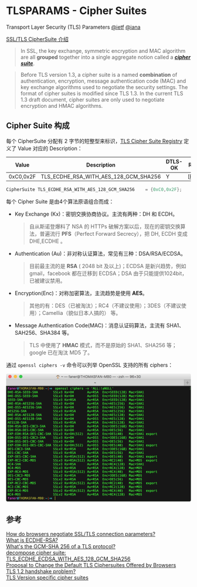 # TLSPARAMS - Cipher Suites
Transport Layer Security (TLS) Parameters [@ietf](https://www.ietf.org/assignments/tls-parameters/tls-parameters.txt) [@iana](https://www.iana.org/assignments/tls-parameters/tls-parameters.xhtml)

[SSL/TLS CipherSuite 介绍](https://blog.helong.info/blog/2015/01/23/ssl_tls_ciphersuite_intro/)  

> In SSL, the key exchange, symmetric encryption and MAC algorithm are all **grouped** together into a single aggregate notion called a [***cipher suite***](https://en.wikipedia.org/wiki/Cipher_suite).

> Before TLS version 1.3, a cipher suite is a named **combination** of authentication, encryption, message authentication code (MAC) and key exchange algorithms used to negotiate the security settings. The format of cipher suites is modified since TLS 1.3. In the current TLS 1.3 draft document, cipher suites are only used to negotiate encryption and HMAC algorithms.

## Cipher Suite 构成
每个 CipherSuite 分配有 2 字节的短整型来标识，[TLS Cipher Suite Registry](https://www.iana.org/assignments/tls-parameters/tls-parameters.xhtml#tls-parameters-4)  定义了 Value 对应的 Description：

Value |	Description  |	DTLS-OK |	Reference 
------|--------------|----------|--------------------------------
0xC0,0x2F |	TLS_ECDHE_RSA_WITH_AES_128_GCM_SHA256 |	Y |	[[RFC5289](http://www.iana.org/go/rfc5289)]

```C
CipherSuite TLS_ECDHE_RSA_WITH_AES_128_GCM_SHA256    = {0xC0,0x2F};
```

每个 Cipher Suite 是由4个算法原语组合而成：

- Key Exchange (Kx)：密钥交换协商协议。主流有两种：DH 和 ECDH。

	> 自从斯诺登爆料了 NSA 的 HTTPs 破解方案以后，现在的密钥交换算法，普遍流行 **PFS**（Perfect Forward Secrecy），把 DH, ECDH 变成 DHE,ECDHE 。  

- Authentication (Au)：非对称认证算法，常见有三种：DSA/RSA/ECDSA。  

	> 目前最主流的是 **RSA** ( 2048 bit 及以上)；ECDSA 是新兴趋势，例如 gmail，facebook 都在迁移到 ECDSA；DSA 由于只能提供1024bit，已被建议禁用。

- Encryption(Enc)：对称加密算法，主流趋势是使用 **AES**。

	> 其他的有：DES（已被淘汰）；RC4（不建议使用）；3DES（不建议使用）；Camellia（貌似日本人搞的） 等。

- Message Authentication Code(MAC)：消息认证码算法，主流有 SHA1、SAH256、SHA384 等。  

	> TLS 中使用了 **HMAC** 模式，而不是原始的 SHA1、SHA256 等；google 已在淘汰 MD5 了。  

通过 `openssl ciphers -v` 命令可以列举 OpenSSL 支持的所有 ciphers：

![openssl-ciphers](images/openssl-ciphers-v.png)

## 参考
[How do browsers negotiate SSL/TLS connection parameters?](https://security.stackexchange.com/questions/94799/how-do-browsers-negotiate-ssl-tls-connection-parameters)  
[What is ECDHE-RSA?](https://security.stackexchange.com/questions/14731/what-is-ecdhe-rsa)  
[What's the GCM-SHA 256 of a TLS protocol?](https://crypto.stackexchange.com/questions/26410/whats-the-gcm-sha-256-of-a-tls-protocol)  
[decompose cipher suite: TLS_ECDHE_ECDSA_WITH_AES_128_GCM_SHA256](https://crypto.stackexchange.com/questions/26410/whats-the-gcm-sha-256-of-a-tls-protocol)  
[Proposal to Change the Default TLS Ciphersuites Offered by Browsers](https://briansmith.org/browser-ciphersuites-01)  
[TLS 1.2 handshake problem?](http://grokbase.com/t/apache/users/126c3zespf/httpd-tls-1-2-handshake-problem)  
[TLS Version specific cipher suites](https://security.stackexchange.com/questions/130136/tls-version-specific-cipher-suites)  